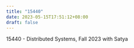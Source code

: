 ```yaml
---
title: "15440"
date: 2023-05-15T17:51:12+08:00
draft: false
---
```



15440 - Distributed Systems, Fall 2023 with Satya
